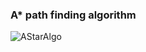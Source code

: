 ### A* path finding algorithm

![AStarAlgo](https://user-images.githubusercontent.com/32913212/122979663-bbd4c680-d38f-11eb-892b-dd3eac961c98.png)
